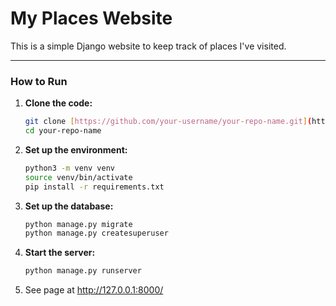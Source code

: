 # My Places Website

This is a simple Django website to keep track of places I've visited.

---

### How to Run

1.  **Clone the code:**
    ```bash
    git clone [https://github.com/your-username/your-repo-name.git](https://github.com/your-username/your-repo-name.git)
    cd your-repo-name
    ```

2.  **Set up the environment:**
    ```bash
    python3 -m venv venv
    source venv/bin/activate
    pip install -r requirements.txt
    ```

3.  **Set up the database:**
    ```bash
    python manage.py migrate
    python manage.py createsuperuser
    ```

4.  **Start the server:**
    ```bash
    python manage.py runserver
    ```
5. See page at http://127.0.0.1:8000/
